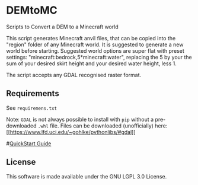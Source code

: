 # DEMtoMC
Scripts to Convert a DEM to a Minecraft world

This script generates Minecraft anvil files, that can be copied into the "region" folder of any Minecraft world. It is suggested to generate a new world before starting. Suggested world options are super flat with preset settings: "minecraft:bedrock,5*minecraft:water", replacing the 5 by your the sum of your desired skirt height and your desired water height, less 1.

The script accepts any GDAL recognised raster format.

## Requirements
See `requiremens.txt`

Note: `GDAL` is not always possible to install with `pip` without a pre-downloaded `.whl` file. Files can be downloaded (unofficially) here: [[https://www.lfd.uci.edu/~gohlke/pythonlibs/#gdal]]

#[QuickStart Guide][1]

## License
This software is made available under the GNU LGPL 3.0 License.


[1]: https://github.com/tobbywilson/DEMtoMC/wiki/Quick-Start-Guide
